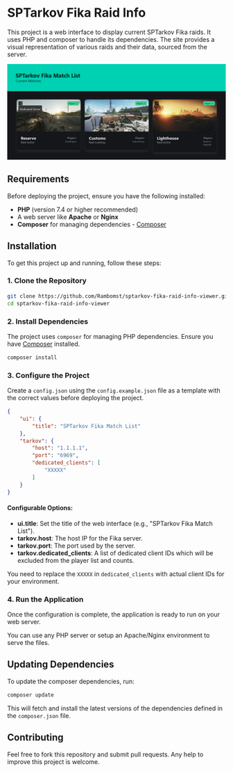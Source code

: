 # SPTarkov Fika Raid Info

This project is a web interface to display current SPTarkov Fika raids. It uses PHP and composer to handle its dependencies. The site provides a visual representation of various raids and their data, sourced from the server.

![Preview of web interface](assets/images/preview.png)

## Requirements

Before deploying the project, ensure you have the following installed:

- **PHP** (version 7.4 or higher recommended)
- A web server like **Apache** or **Nginx**
- **Composer** for managing dependencies - [Composer](https://getcomposer.org/)

## Installation

To get this project up and running, follow these steps:

### 1. Clone the Repository

```bash
git clone https://github.com/Rambomst/sptarkov-fika-raid-info-viewer.git
cd sptarkov-fika-raid-info-viewer
```

### 2. Install Dependencies

The project uses `composer` for managing PHP dependencies. Ensure you have [Composer](https://getcomposer.org/) installed.

```bash
composer install
```

### 3. Configure the Project

Create a `config.json` using the `config.example.json` file as a template with the correct values before deploying the project.

```json
{
    "ui": {
        "title": "SPTarkov Fika Match List"
    },
    "tarkov": {
        "host": "1.1.1.1",
        "port": "6969",
        "dedicated_clients": [
            "XXXXX"
        ]
    }
}
```

#### Configurable Options:

- **ui.title**: Set the title of the web interface (e.g., "SPTarkov Fika Match List").
- **tarkov.host**: The host IP for the Fika server.
- **tarkov.port**: The port used by the server.
- **tarkov.dedicated_clients**: A list of dedicated client IDs which will be excluded from the player list and counts.

You need to replace the `XXXXX` in `dedicated_clients` with actual client IDs for your environment.

### 4. Run the Application

Once the configuration is complete, the application is ready to run on your web server.

You can use any PHP server or setup an Apache/Nginx environment to serve the files.

## Updating Dependencies

To update the composer dependencies, run:

```bash
composer update
```

This will fetch and install the latest versions of the dependencies defined in the `composer.json` file.

## Contributing

Feel free to fork this repository and submit pull requests. Any help to improve this project is welcome.
